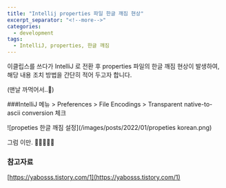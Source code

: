 ```yaml
---
title: "Intellij properties 파일 한글 깨짐 현상"
excerpt_separator: "<!--more-->"
categories:
  - development
tags:
  - IntelliJ, properties, 한글 깨짐
---
```


이클립스를 쓰다가 IntelliJ 로 전환 후 properties 파일의 한글 깨짐 현상이 발생하여, 해당 내용 조치 방법을 간단히 적어 두고자 합니다.

(맨날 까먹어서..🤣)

<!--more-->

###IntelliJ 메뉴 > Preferences > File Encodings > Transparent native-to-ascii conversion 체크

![propeties 한글 깨짐 설정](/images/posts/2022/01/propeties korean.png)

그럼 이만. 🥕👋🏼🖐🏼

### 참고자료
[https://yabosss.tistory.com/1](https://yabosss.tistory.com/1)
